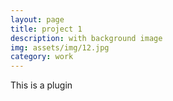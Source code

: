 ```yaml
---
layout: page
title: project 1
description: with background image
img: assets/img/12.jpg
category: work
---
```


This is a plugin